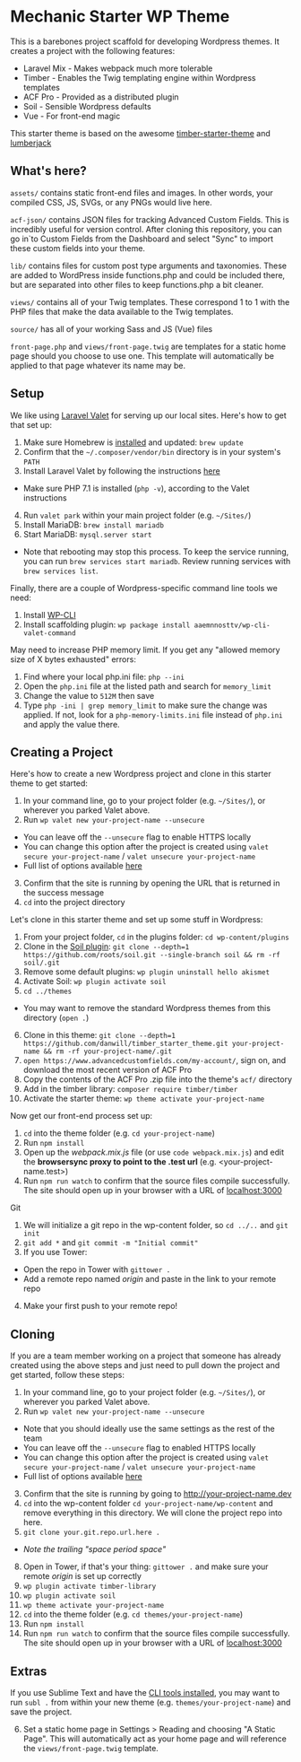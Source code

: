 # Mechanic Starter WP Theme

This is a barebones project scaffold for developing Wordpress themes. It creates a project with the following features:
* Laravel Mix - Makes webpack much more tolerable
* Timber - Enables the Twig templating engine within Wordpress templates
* ACF Pro - Provided as a distributed plugin
* Soil - Sensible Wordpress defaults
* Vue - For front-end magic

This starter theme is based on the awesome [timber-starter-theme](https://github.com/laras126/timber-starter-theme) and [lumberjack](https://github.com/Rareloop/lumberjack)


## What's here?

`assets/` contains static front-end files and images. In other words, your compiled CSS, JS, SVGs, or any PNGs would live here.

`acf-json/` contains JSON files for tracking Advanced Custom Fields. This is incredibly useful for version control. After cloning this repository, you can go in`to Custom Fields from the Dashboard and select "Sync" to import these custom fields into your theme.

`lib/` contains files for custom post type arguments and taxonomies. These are added to WordPress inside functions.php and could be included there, but are separated into other files to keep functions.php a bit cleaner.

`views/` contains all of your Twig templates. These correspond 1 to 1 with the PHP files that make the data available to the Twig templates.

`source/` has all of your working Sass and JS (Vue) files

`front-page.php` and `views/front-page.twig` are templates for a static home page should you choose to use one. This template will automatically be applied to that page whatever its name may be.

## Setup

We like using [Laravel Valet](https://laravel.com/docs/5.4/valet) for serving up our local sites. Here's how to get that set up:

1. Make sure Homebrew is [installed](https://brew.sh/) and updated: `brew update`
2. Confirm that the `~/.composer/vendor/bin` directory is in your system's `PATH`
3. Install Laravel Valet by following the instructions [here](https://laravel.com/docs/5.4/valet)
  * Make sure PHP 7.1 is installed (`php -v`), according to the Valet instructions
4. Run `valet park` within your main project folder (e.g. `~/Sites/`)
5. Install MariaDB: `brew install mariadb`
6. Start MariaDB: `mysql.server start`
  * Note that rebooting may stop this process. To keep the service running, you can run `brew services start mariadb`. Review running services with `brew services list`. 

Finally, there are a couple of Wordpress-specific command line tools we need:
1. Install [WP-CLI](http://wp-cli.org/)
2. Install scaffolding plugin: `wp package install aaemnnosttv/wp-cli-valet-command`

May need to increase PHP memory limit. If you get any "allowed memory size of X bytes exhausted" errors:
1. Find where your local php.ini file: `php --ini`
2. Open the `php.ini` file at the listed path and search for `memory_limit`
3. Change the value to `512M` then save
4. Type `php -ini | grep memory_limit` to make sure the change was applied. If not, look for a `php-memory-limits.ini` file instead of `php.ini` and apply the value there.


## Creating a Project

Here's how to create a new Wordpress project and clone in this starter theme to get started:

1. In your command line, go to your project folder (e.g. `~/Sites/`), or wherever you parked Valet above.
2. Run `wp valet new your-project-name --unsecure`
  * You can leave off the `--unsecure` flag to enable HTTPS locally
  * You can change this option after the project is created using `valet secure your-project-name` / `valet unsecure your-project-name`
  * Full list of options available [here](https://github.com/aaemnnosttv/wp-cli-valet-command#wp-valet-new)
3. Confirm that the site is running by opening the URL that is returned in the success message
4. `cd` into the project directory


Let's clone in this starter theme and set up some stuff in Wordpress:

1. From your project folder, `cd` in the plugins folder: `cd wp-content/plugins`
2. Clone in the [Soil plugin](https://roots.io/plugins/soil/): `git clone --depth=1 https://github.com/roots/soil.git --single-branch soil && rm -rf soil/.git`
3. Remove some default plugins: `wp plugin uninstall hello akismet`
4. Activate Soil: `wp plugin activate soil`
5. `cd ../themes`
  * You may want to remove the standard Wordpress themes from this directory (`open .`)
6. Clone in this theme: `git clone --depth=1 https://github.com/danwill/timber_starter_theme.git your-project-name && rm -rf your-project-name/.git`
7. `open https://www.advancedcustomfields.com/my-account/`, sign on, and download the most recent version of ACF Pro
8. Copy the contents of the ACF Pro .zip file into the theme's `acf/` directory
9. Add in the timber library: `composer require timber/timber`
10. Activate the starter theme: `wp theme activate your-project-name`

Now get our front-end process set up:

1. `cd` into the theme folder (e.g. `cd your-project-name`)
2. Run `npm install`
3. Open up the _webpack.mix.js_ file (or use `code webpack.mix.js`) and edit the **browsersync proxy to point to the .test url** (e.g. <your-project-name.test>)
4. Run `npm run watch` to confirm that the source files compile successfully. The site should open up in your browser with a URL of <localhost:3000>

Git

1. We will initialize a git repo in the wp-content folder, so `cd ../..` and `git init`
2. `git add *` and `git commit -m "Initial commit"`
3. If you use Tower: 
  * Open the repo in Tower with `gittower .`
  * Add a remote repo named _origin_ and paste in the link to your remote repo
4. Make your first push to your remote repo!


## Cloning

If you are a team member working on a project that someone has already created using the above steps and just need to pull down the project and get started, follow these steps:

1. In your command line, go to your project folder (e.g. `~/Sites/`), or wherever you parked Valet above.
2. Run `wp valet new your-project-name --unsecure`
  * Note that you should ideally use the same settings as the rest of the team
  * You can leave off the `--unsecure` flag to enabled HTTPS locally
  * You can change this option after the project is created using `valet secure your-project-name` / `valet unsecure your-project-name`
  * Full list of options available [here](https://github.com/aaemnnosttv/wp-cli-valet-command#wp-valet-new)
3. Confirm that the site is running by going to <http://your-project-name.dev>
6. `cd` into the wp-content folder `cd your-project-name/wp-content` and remove everything in this directory. We will clone the project repo into here.
7. `git clone your.git.repo.url.here . `
  * _Note the trailing "space period space"_
8. Open in Tower, if that's your thing: `gittower .` and make sure your remote _origin_ is set up correctly
9. `wp plugin activate timber-library`
10. `wp plugin activate soil`
11. `wp theme activate your-project-name`
12. `cd` into the theme folder (e.g. `cd themes/your-project-name`)
13. Run `npm install`
14. Run `npm run watch` to confirm that the source files compile successfully. The site should open up in your browser with a URL of <localhost:3000>

## Extras

If you use Sublime Text and have the [CLI tools installed](https://www.sublimetext.com/docs/3/osx_command_line.html), you may want to run `subl .` from within your new theme (e.g. `themes/your-project-name`) and save the project.

6. Set a static home page in Settings > Reading and choosing "A Static Page". This will automatically act as your home page and will reference the `views/front-page.twig` template.

